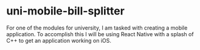 # uni-mobile-bill-splitter
For one of the modules for university, I am tasked with creating a mobile application. To accomplish this I will be using React Native with a splash of C++ to get an application working on iOS.
